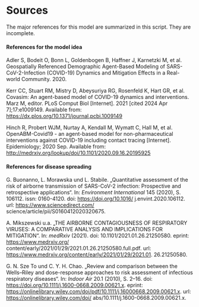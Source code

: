 # Sources

The major references for this model are summarized in this script. They are incomplete.

#### References for the model idea

Adler S, Bodeit O, Bonn L, Goldenbogen B, Haffner J, Karnetzki M, et al. Geospatially Referenced Demographic Agent-Based Modeling of SARS-CoV-2-Infection (COVID-19) Dynamics and Mitigation Effects in a Real-world Community. 2020.

Kerr CC, Stuart RM, Mistry D, Abeysuriya RG, Rosenfeld K, Hart GR, et al. Covasim: An agent-based model of COVID-19 dynamics and interventions. Marz M, editor. PLoS Comput Biol [Internet]. 2021 [cited 2024 Apr 7];17:e1009149. Available from: https://dx.plos.org/10.1371/journal.pcbi.1009149

Hinch R, Probert WJM, Nurtay A, Kendall M, Wymatt C, Hall M, et al. OpenABM-Covid19 - an agent-based model for non-pharmaceutical interventions against COVID-19 including contact tracing [Internet]. Epidemiology; 2020 Sep. Available from: http://medrxiv.org/lookup/doi/10.1101/2020.09.16.20195925

#### References for disease spreading

G. Buonanno, L. Morawska und L. Stabile. „Quantitative assessment of the risk of airborne transmission of SARS-CoV-2 infection: Prospective and retrospective applications“. In: *Environment International* 145 (2020), S. 106112. issn: 0160-4120. doi: https://doi.org/10.1016/ j.envint.2020.106112. url: https://www.sciencedirect.com/ science/article/pii/S0160412020320675.

A. Mikszewski u.a. „THE AIRBORNE CONTAGIOUSNESS OF RESPIRATORY VIRUSES: A COMPARATIVE ANALYSIS AND IMPLICATIONS FOR MITIGATION“. In: *medRxiv* (2021). doi: 10.1101/2021.01.26.21250580. eprint: https://www.medrxiv.org/ content/early/2021/01/29/2021.01.26.21250580.full.pdf. url: https://www.medrxiv.org/content/early/2021/01/29/2021.01. 26.21250580.

G. N. Sze To und C. Y. H. Chao. „Review and comparison between the Wells–Riley and dose-response approaches to risk assessment of infectious respiratory diseases“. In: *Indoor Air* 20.1 (2010), S. 2–16. doi: https://doi.org/10.1111/j.1600-0668.2009.00621.x. eprint: https://onlinelibrary.wiley.com/doi/pdf/10.1111/j.16000668.2009.00621.x. url: https://onlinelibrary.wiley.com/doi/ abs/10.1111/j.1600-0668.2009.00621.x.
